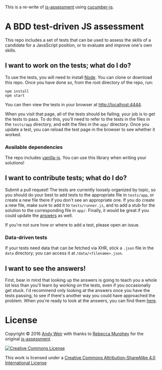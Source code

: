 This is a re-write of [js-assessment](https://github.com/rmurphey/js-assessment) using [cucumber-js](https://github.com/cucumber/cucumber-js).

# A BDD test-driven JS assessment

This repo includes a set of tests that can be used to assess the skills of
a candidate for a JavaScript position, or to evaluate and improve one's own
skills.

## I want to work on the tests; what do I do?
To use the tests, you will need to install [Node](https://nodejs.org/). You can clone or download this repo. Once you have done so, from the root directory of the repo, run:

    npm install
    npm start

You can then view the tests in your browser at
[http://localhost:4444](http://localhost:4444).

When you visit that page, all of the tests should be failing; your job is to
get the tests to pass. To do this, you'll need to refer to the tests in the
files in the `tests/app` directory, and edit the files in the `app/` directory.
Once you update a test, you can reload the test page in the browser to see
whether it worked.

### Available dependencies

The repo includes [vanilla-js](http://vanilla-js.com/). You can use this
library when writing your solutions!

## I want to contribute tests; what do I do?

Submit a pull request! The tests are currently loosely organized by topic, so
you should do your best to add tests to the appropriate file in `tests/app`, or
create a new file there if you don't see an appropriate one. If you do create
a new file, make sure to add it to `tests/runner.js`, and to add a stub for the
solution to the corresponding file in `app/`. Finally, it would be great if you
could update the [answers](https://github.com/OceanInternet/js-assessment-bdd-answers)
as well.

If you're not sure how or where to add a test, please open an issue.

### Data-driven tests

If your tests need data that can be fetched via XHR, stick a `.json` file in
the `data` directory; you can access it at `/data/<filename>.json`.

## I want to see the answers!

First, bear in mind that looking up the answers is going to teach you a whole
lot less than you'll learn by working on the tests, even if you occasionally get
stuck. I'd recommend only looking at the answers once you have the tests
passing, to see if there's another way you could have approached the
problem. When you're ready to look at the answers, you can find them
[here](https://github.com/rmurphey/js-assessment-answers).

# License

Copyright &copy; 2016 [Andy Weir](https://github.com/OceanInternet) with thanks to [Rebecca Murphey](https://github.com/rmurphey) for the original [js-assessment](https://github.com/rmurphey/js-assessment).

<a rel="license" href="http://creativecommons.org/licenses/by-sa/4.0/"><img alt="Creative Commons License" style="border-width:0" src="https://i.creativecommons.org/l/by-sa/4.0/88x31.png" /></a>

This work is licensed under a <a rel="license" href="http://creativecommons.org/licenses/by-sa/4.0/">Creative Commons Attribution-ShareAlike 4.0 International License</a>
